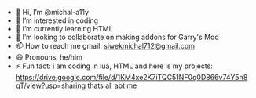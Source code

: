 - 👋 Hi, I’m @michal-a11y
- 👀 I’m interested in coding
- 🌱 I’m currently learning HTML
- 💞️ I’m looking to collaborate on making addons for Garry's Mod
- 📫 How to reach me gmail: siwekmichal712@gmail.com
- 😄 Pronouns: he/him
- ⚡ Fun fact: i am coding in lua, HTML and here is my projects: https://drive.google.com/file/d/1KM4xe2K7iTQC51NF0q0D866v74Y5n8qT/view?usp=sharing thats all abt me

